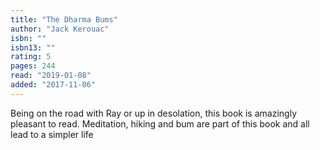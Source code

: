 ```yaml
---
title: "The Dharma Bums"
author: "Jack Kerouac"
isbn: ""
isbn13: ""
rating: 5
pages: 244
read: "2019-01-08"
added: "2017-11-06"
---
```

Being on the road with Ray or up in desolation, this book is amazingly pleasant to read. Meditation, hiking and bum are part of this book and all lead to a simpler life
